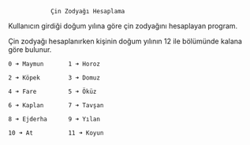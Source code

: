                 Çin Zodyağı Hesaplama
Kullanıcın girdiği doğum yılına göre çin zodyağını hesaplayan program.

Çin zodyağı hesaplanırken kişinin doğum yılının 12 ile bölümünde kalana göre bulunur.

    0 ➜ Maymun       1 ➜ Horoz

    2 ➜ Köpek        3 ➜ Domuz

    4 ➜ Fare         5 ➜ Öküz

    6 ➜ Kaplan       7 ➜ Tavşan

    8 ➜ Ejderha      9 ➜ Yılan

    10 ➜ At          11 ➜ Koyun
